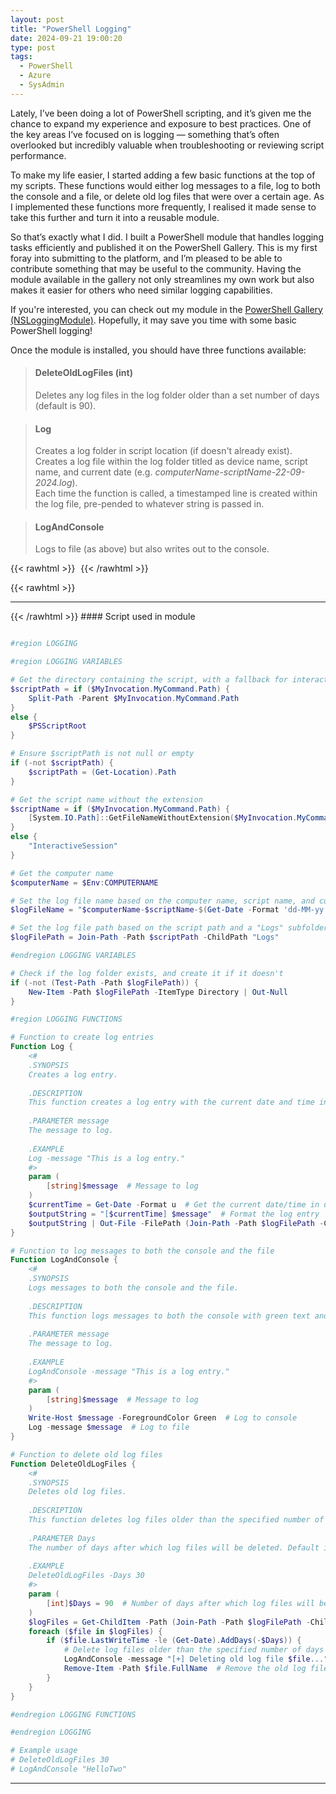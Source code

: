 ```yaml
---
layout: post
title: "PowerShell Logging"
date: 2024-09-21 19:00:20
type: post
tags:
  - PowerShell
  - Azure
  - SysAdmin
---
```



Lately, I’ve been doing a lot of PowerShell scripting, and it’s given me the chance to expand my experience and exposure to best practices. One of the key areas I’ve focused on is logging — something that’s often overlooked but incredibly valuable when troubleshooting or reviewing script performance.

To make my life easier, I started adding a few basic functions at the top of my scripts. These functions would either log messages to a file, log to both the console and a file, or delete old log files that were over a certain age. As I implemented these functions more frequently, I realised it made sense to take this further and turn it into a reusable module.

So that’s exactly what I did. I built a PowerShell module that handles logging tasks efficiently and published it on the PowerShell Gallery. This is my first foray into submitting to the platform, and I’m pleased to be able to contribute something that may be useful to the community. Having the module available in the gallery not only streamlines my own work but also makes it easier for others who need similar logging capabilities.

If you're interested, you can check out my module in the [PowerShell Gallery (NSLoggingModule)](https://www.powershellgallery.com/packages/NSLoggingModule). Hopefully, it may save you time with some basic PowerShell logging!

Once the module is installed, you should have three functions available:

> #### <strong>DeleteOldLogFiles (int)</strong>
> Deletes any log files in the log folder older than a set number of days (default is 90).

> #### <strong>Log</strong>
> Creates a log folder in script location (if doesn't already exist).\
> Creates a log file within the log folder titled as device name, script name, and current date (e.g. <em>computerName-scriptName-22-09-2024.log</em>).\
> Each time the function is called, a timestamped line is created within the log file, pre-pended to whatever string is passed in.

> #### <strong>LogAndConsole</strong>
> Logs to file (as above) but also writes out to the console.


{{< rawhtml >}}
<img
src="data:image/gif;base64,R0lGODlhAQABAIAAAP///wAAACH5BAEAAAAALAAAAAABAAEAAAICRAEAOw=="
data-src="/img/postimg/Logging.png"/>
{{< /rawhtml >}}

{{< rawhtml >}}
<hr/>
{{< /rawhtml >}}
#### Script used in module


```powershell

#region LOGGING

#region LOGGING VARIABLES

# Get the directory containing the script, with a fallback for interactive sessions
$scriptPath = if ($MyInvocation.MyCommand.Path) {
    Split-Path -Parent $MyInvocation.MyCommand.Path
}
else {
    $PSScriptRoot
}

# Ensure $scriptPath is not null or empty
if (-not $scriptPath) {
    $scriptPath = (Get-Location).Path
}

# Get the script name without the extension
$scriptName = if ($MyInvocation.MyCommand.Path) {
    [System.IO.Path]::GetFileNameWithoutExtension($MyInvocation.MyCommand.Path)
}
else {
    "InteractiveSession"
}

# Get the computer name
$computerName = $Env:COMPUTERNAME

# Set the log file name based on the computer name, script name, and current date
$logFileName = "$computerName-$scriptName-$(Get-Date -Format 'dd-MM-yy').log"

# Set the log file path based on the script path and a "Logs" subfolder
$logFilePath = Join-Path -Path $scriptPath -ChildPath "Logs"

#endregion LOGGING VARIABLES

# Check if the log folder exists, and create it if it doesn't
if (-not (Test-Path -Path $logFilePath)) {
    New-Item -Path $logFilePath -ItemType Directory | Out-Null
}

#region LOGGING FUNCTIONS

# Function to create log entries
Function Log {
    <#
    .SYNOPSIS
    Creates a log entry.
 
    .DESCRIPTION
    This function creates a log entry with the current date and time in universal format and appends it to the log file.
 
    .PARAMETER message
    The message to log.
 
    .EXAMPLE
    Log -message "This is a log entry."
    #>    
    param (
        [string]$message  # Message to log
    )
    $currentTime = Get-Date -Format u  # Get the current date/time in universal format
    $outputString = "[$currentTime] $message"  # Format the log entry
    $outputString | Out-File -FilePath (Join-Path -Path $logFilePath -ChildPath $logFileName) -Append  # Append the log entry to the log file
}

# Function to log messages to both the console and the file
Function LogAndConsole {
    <#
    .SYNOPSIS
    Logs messages to both the console and the file.
 
    .DESCRIPTION
    This function logs messages to both the console with green text and to the log file.
 
    .PARAMETER message
    The message to log.
 
    .EXAMPLE
    LogAndConsole -message "This is a log entry."
    #>    
    param (
        [string]$message  # Message to log
    )
    Write-Host $message -ForegroundColor Green  # Log to console
    Log -message $message  # Log to file
}

# Function to delete old log files
Function DeleteOldLogFiles {
    <#
    .SYNOPSIS
    Deletes old log files.
 
    .DESCRIPTION
    This function deletes log files older than the specified number of days.
 
    .PARAMETER Days
    The number of days after which log files will be deleted. Default is 90 days.
 
    .EXAMPLE
    DeleteOldLogFiles -Days 30
    #>    
    param (
        [int]$Days = 90  # Number of days after which log files will be deleted, default is 90
    )
    $logFiles = Get-ChildItem -Path (Join-Path -Path $logFilePath -ChildPath "*.log")  # Get all log files
    foreach ($file in $logFiles) {
        if ($file.LastWriteTime -le (Get-Date).AddDays(-$Days)) {
            # Delete log files older than the specified number of days
            LogAndConsole -message "[+] Deleting old log file $file..."
            Remove-Item -Path $file.FullName  # Remove the old log file
        }
    }
}

#endregion LOGGING FUNCTIONS

#endregion LOGGING

# Example usage
# DeleteOldLogFiles 30
# LogAndConsole "HelloTwo"

```


---